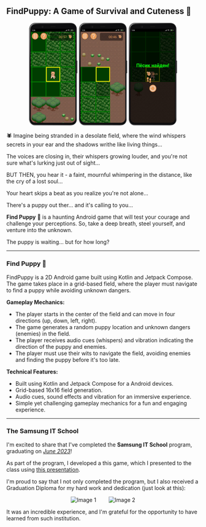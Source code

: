 ## FindPuppy: A Game of Survival and Cuteness 🐶

<div align="center">
  <img src="images/screenshot_1.png" alt="Image 1" width="25%">
  <img src="images/screenshot_2.png" alt="Image 2" width="25%" margin-left="10px">
  <img src="images/screenshot_3.png" alt="Image 3" width="25%" margin-left="10px">
</div>



🕷️ Imagine being stranded in a desolate field, where the wind whispers secrets in your ear and the shadows writhe like living things...

The voices are closing in, their whispers growing louder, and you're not sure what's lurking just out of sight...

BUT THEN, you hear it - a faint, mournful whimpering in the distance, like the cry of a lost soul...

Your heart skips a beat as you realize you're not alone...

There's a puppy out ther... and it's calling to you...

**Find Puppy** 🐶 is a haunting Android game that will test your courage and challenge your perceptions. So, take a deep breath, steel yourself, and venture into the unknown. 

The puppy is waiting... but for how long?

---

### Find Puppy 🐶

FindPuppy is a 2D Android game built using Kotlin and Jetpack Compose. The game takes place in a grid-based field, where the player must navigate to find a puppy while avoiding unknown dangers.

**Gameplay Mechanics:**

* The player starts in the center of the field and can move in four directions (up, down, left, right).
* The game generates a random puppy location and unknown dangers (enemies) in the field.
* The player receives audio cues (whispers) and vibration indicating the direction of the puppy and enemies.
* The player must use their wits to navigate the field, avoiding enemies and finding the puppy before it's too late.

**Technical Features:**

* Built using Kotlin and Jetpack Compose for a Android devices.
* Grid-based 16x16 field generation.
* Audio cues, sound effects and vibration for an immersive experience.
* Simple yet challenging gameplay mechanics for a fun and engaging experience.

---

### The Samsung IT School

I'm excited to share that I've completed the **Samsung IT School** program, graduating on <u>*June 2023*</u>! 

As part of the program, I developed a this game, which I presented to the class using [this presentation](files/find-puppy-presentation.pdf).

I'm proud to say that I not only completed the program, but I also received a Graduation Diploma for my hard work and dedication (just look at this):

<div align="center">
  <img src="images/diploma_1.jpg" alt="Image 1" width="40%">
  <span style="display: inline-block; width: 25px"></span>
  <img src="images/diploma_2.jpg" alt="Image 2" width="40%">
</div>

It was an incredible experience, and I'm grateful for the opportunity to have learned from such institution.
